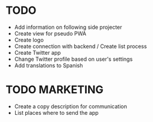 TODO
=======

* Add information on following side projecter
* Create view for pseudo PWA
* Create logo
* Create connection with backend / Create list process
* Create Twitter app
* Change Twitter profile based on user's settings
* Add translations to Spanish


TODO MARKETING
========
* Create a copy description for communication
* List places where to send the app